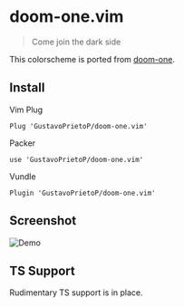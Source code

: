 
# doom-one.vim

> Come join the dark side

This colorscheme is ported from [doom-one](https://github.com/hlissner/emacs-doom-themes/blob/master/themes/doom-one-theme.el).

## Install

Vim Plug
```vim
Plug 'GustavoPrietoP/doom-one.vim'
```
Packer
```vim
use 'GustavoPrietoP/doom-one.vim'
```
Vundle
``` vim
Plugin 'GustavoPrietoP/doom-one.vim'
```

## Screenshot
![Demo](https://raw.githubusercontent.com/GustavoPrietoP/doom-one.vim/master/demo.png)

## TS Support

Rudimentary TS support is in place.
